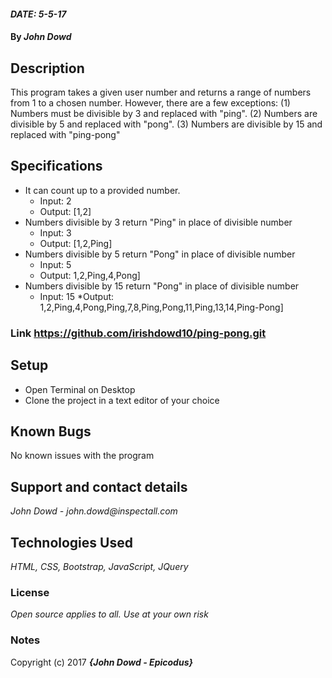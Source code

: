 #### _DATE: 5-5-17_

#### By _**John Dowd**_

## Description

This program takes a given user number and returns a range of numbers from 1 to a chosen number.  However, there are a few exceptions: (1) Numbers must be divisible by 3 and replaced with "ping". (2) Numbers are divisible by 5 and replaced with "pong". (3) Numbers are divisible by 15 and replaced with "ping-pong"


## Specifications

* It can count up to a provided number.
  * Input: 2
  * Output: [1,2]
* Numbers divisible by 3 return "Ping" in place of divisible number
  * Input: 3
  * Output: [1,2,Ping]
* Numbers divisible by 5 return "Pong" in place of divisible number
  * Input: 5
  * Output: 1,2,Ping,4,Pong]
* Numbers divisible by 15 return "Pong" in place of divisible number
  * Input: 15
  *Output: 1,2,Ping,4,Pong,Ping,7,8,Ping,Pong,11,Ping,13,14,Ping-Pong]    

### Link https://github.com/irishdowd10/ping-pong.git


## Setup

* Open Terminal on Desktop
* Clone the project in a text editor of your choice

## Known Bugs
No known issues with the program

## Support and contact details

_John Dowd - john.dowd@inspectall.com_

## Technologies Used

_HTML, CSS, Bootstrap, JavaScript, JQuery_

### License

*Open source applies to all. Use at your own risk*

### Notes

Copyright (c) 2017 **_{John Dowd - Epicodus}_**
